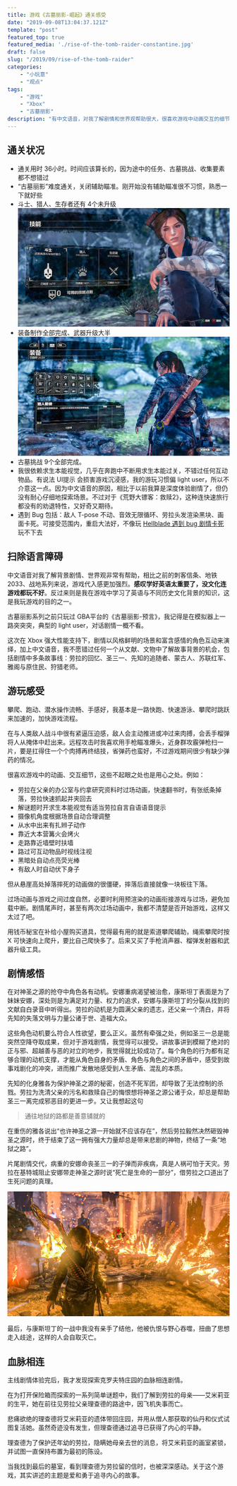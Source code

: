 ```yaml
---
title: 游戏《古墓丽影-崛起》通关感受
date: "2019-09-08T13:04:37.121Z"
template: "post"
featured_top: true
featured_media: './rise-of-the-tomb-raider-constantine.jpg'
draft: false
slug: "/2019/09/rise-of-the-tomb-raider"
categories: 
    - "小玩意"
    - "观点"
tags:
    - "游戏"
    - "Xbox"
    - "古墓丽影"
description: "有中文语音，对我了解剧情和世界观帮助很大，很喜欢游戏中动画交互的细节。体验剧情时，让我想起一句话——通往地狱的路都是善意铺就的"
---
```


<!-- endExcerpt -->

## 通关状况
- 通关用时 36小时。时间应该算长的，因为途中的任务、古墓挑战、收集要素都不想错过
- “古墓丽影”难度通关，关闭辅助瞄准。刚开始没有辅助瞄准很不习惯，熟悉一下就好些
- 斗士、猎人、生存者还有 4个未升级
![rise-of-the-tomb-raider-skill-upgrade](./rise-of-the-tomb-raider-skill-upgrade.jpg)
- 装备制作全部完成、武器升级大半
![rise-of-the-tomb-raider-all-equipment](./rise-of-the-tomb-raider-all-equipment.jpg)
- 古墓挑战 9个全部完成。
- 我很依赖求生本能视觉，几乎在奔跑中不断用求生本能过关，不错过任何互动物品。有说法 UI提示 会损害游戏沉浸感，我的游玩习惯偏 light user，所以不介意这一点。因为中文语音的原因，相比于以前我算是深度体验剧情了，但仍没有耐心仔细地探索场景。不过对于《荒野大镖客：救赎2》，这种连快速旅行都没有的劝退特性，又好奇又期待。
- 遇到 Bug 包括：敌人 T-pose 不动、音效无限循环、劳拉头发渲染黑块、画面卡死。可接受范围内，重启大法好，不像玩 [Hellblade 遇到 bug 剧情卡死](/2019/09/hellblade-senuas-sacrifice)玩不下去

## 扫除语言障碍
中文语音对我了解背景剧情、世界观非常有帮助，相比之前的刺客信条、地铁2033、战地系列来说，游戏代入感更加强烈。**感叹学好英语太重要了，没文化连游戏都玩不好**。反过来则是我在游戏中学习了英语与不同历史文化背景的知识，这是我玩游戏的目的之一。

古墓丽影系列之前只玩过 GBA平台的《古墓丽影-预言》，我记得是在模拟器上一路突突突，典型的 light user，对话剧情一概不看。

这次在 Xbox 强大性能支持下，剧情以风格鲜明的场景和富含感情的角色互动来演绎，加上中文语音，我不愿错过任何一个从文献、文物中了解故事背景的机会，包括剧情中多条故事线：劳拉的回忆、圣三一、先知的追随者、蒙古人、苏联红军、雅阁与原住民、狩猎老师。

## 游玩感受
攀爬、跑动、潜水操作流畅、手感好，我基本是一路快跑、快速游泳、攀爬时跳跃来加速的，加快游戏流程。

在与人类敌人战斗中很有紧逼压迫感，敌人会主动推进或冲过来肉搏，会丢手榴弹将人从掩体中赶出来。远程攻击时我喜欢用手枪瞄准爆头，近身群攻霰弹枪扫一片，要是扛得住一个个肉搏再终结技，省弹药也蛮好，不过游戏期间很少有缺少弹药的情况。

很喜欢游戏中的动画、交互细节，这些不起眼之处也是用心之处。例如：

- 劳拉在父亲的办公室与约拿研究资料时过场动画，快速翻书时，有张纸条掉落，劳拉快速抓起并夹回去
- 解谜题时开求生本能视觉有适当劳拉自言自语语音提示
- 摄像机角度根据场景自动合理调整
- 从水中出来有扎辫子动作
- 靠近大本营篝火会烤火
- 走路靠近墙壁时扶墙
- 路过可互动物品时视线注视
- 黑暗处自动点亮荧光棒
- 有敌人时自动伏下身子

但从悬崖高处掉落摔死的动画做的很僵硬，摔落后直接就像一块板往下落。

过场动画与游戏之间过度自然，必要时利用预渲染的动画衔接游戏与过场，避免加载中断。剧情尾声时，甚至有两次过场动画中，我都不清楚是否开始游戏，这样又太过了吧。

用钱币秘宝在补给小屋购买道具，觉得最有用的就是索道攀爬辅助，绳索攀爬时按 X 可快速向上爬升，要比自己爬快多了。后来又买了手枪消声器、榴弹发射器和武器升级工具。

## 剧情感悟
在对神圣之源的抢夺中角色各有动机。安娜重病渴望被治愈，康斯坦丁表面是为了妹妹安娜，深处则是为满足对力量、权力的追求，安娜与康斯坦丁的分裂从找到的文献自白录音中听得出。劳拉的动机是为圆满父亲的遗志，还父亲一个清白，并将先知的失落文明与力量公诸于世、造福大众。

这些角色动机要么符合人性欲望，要么正义。虽然有牵强之处，例如圣三一总是能突然空降夺取成果，但对于游戏剧情，我觉得可以接受。讲故事讲到模糊了绝对的正与邪、超越善与恶的对立的地步，我觉得就比较成功了。每个角色的行为都有足够合理的动机支撑，才能从角色自身的矛盾、角色与角色之间的矛盾中，感受到故事戏剧化的冲突，进而推广发散地感受到人生矛盾、混乱的本质。

先知的化身雅各为保护神圣之源的秘密，创造不死军团，却导致了无法控制的杀戮。劳拉为洗清父亲的污名和救赎自己的悔恨想将神圣之源公诸于众，却总是帮助圣三一离完成邪恶目的更进一步。又让我想起这句

> 通往地狱的路都是善意铺就的

在重伤的雅各说出“也许神圣之源一开始就不应该存在”，然后劳拉毅然决然砸毁神圣之源时，终于结束了这一拥有强大力量却总是带来悲剧的神物，终结了一条“地狱之路”。

片尾剧情交代，病重的安娜命丧圣三一的子弹而非疾病，真是人祸可怕于天灾。劳拉在基特城阻止安娜带走神圣之源时说“死亡是生命的一部分”，借劳拉之口道出了生死问题的真理。

![rise-of-the-tomb-raider-constantine](./rise-of-the-tomb-raider-constantine.jpg)

最后，与康斯坦丁的一战中我没有亲手了结他，他被仇恨与野心吞噬，扭曲了思想走入歧途，这样的人会自取灭亡。

## 血脉相连
主线剧情体验完后，我才发现探索克罗夫特庄园的血脉相连剧情。

在为打开保险箱而探索的一系列简单谜题中，我们了解到劳拉的母亲——艾米莉亚的生平，她在前往见劳拉父亲理查德的路途中，因飞机失事而亡。

悲痛欲绝的理查德将艾米莉亚的遗体带回庄园，并用从僧人那获取的仙丹和仪式试图复活她。虽然奇迹没有发生，但理查德通过追寻已获得了内心的平静。

理查德为了保护还年幼的劳拉，隐瞒她母亲去世的消息，将艾米莉亚的画室紧锁，并试图一直保持布置为最初的陈设。

当我找到最后的墓室，看到理查德为劳拉留的信时，也被深深感动。关于这个游戏，其实讲述的主题是爱和勇于追寻内心的故事。
